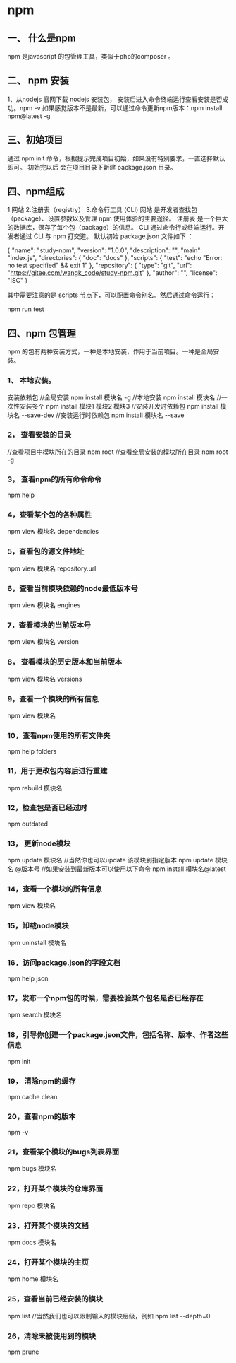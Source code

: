# npm

## 一、 什么是npm
npm 是javascript 的包管理工具，类似于php的composer 。

## 二、 npm 安装
1、从nodejs 官网下载 nodejs 安装包， 安装后进入命令终端运行查看安装是否成功。npm -v 如果感觉版本不是最新，可以通过命令更新npm版本：npm install npm@latest -g

## 三、初始项目
通过 npm init 命令，根据提示完成项目初始，如果没有特别要求，一直选择默认即可。 初始完以后 会在项目目录下新建 package.json 目录。

## 四、npm组成
1.网站
2.注册表（registry）
3.命令行工具 (CLI)
网站 是开发者查找包（package）、设置参数以及管理 npm 使用体验的主要途径。
注册表 是一个巨大的数据库，保存了每个包（package）的信息。
CLI 通过命令行或终端运行。开发者通过 CLI 与 npm 打交道。
默认初始 package.json 文件如下 ：

{
  "name": "study-npm",
  "version": "1.0.0",
  "description": "",
  "main": "index.js",
  "directories": {
    "doc": "docs"
  },
  "scripts": {
    "test": "echo \"Error: no test specified\" && exit 1"
  },
  "repository": {
    "type": "git",
    "url": "https://gitee.com/wangk_code/study-npm.git"
  },
  "author": "",
  "license": "ISC"
}

其中需要注意的是 scripts 节点下，可以配置命令别名。然后通过命令运行：

 npm run test 
 
## 四、npm 包管理
npm 的包有两种安装方式，一种是本地安装，作用于当前项目。一种是全局安装。

### 1、 本地安装。
安装依赖包
//全局安装
npm install 模块名 -g
//本地安装
npm install 模块名
//一次性安装多个
npm install 模块1 模块2 模块3 
//安装开发时依赖包
npm install 模块名 --save-dev
//安装运行时依赖包
npm install 模块名 --save
### 2， 查看安装的目录
//查看项目中模块所在的目录
npm root
//查看全局安装的模块所在目录
npm root -g
### 3， 查看npm的所有命令命令
npm help
### 4，查看某个包的各种属性
npm view 模块名 dependencies
### 5，查看包的源文件地址
npm view 模块名 repository.url
### 6，查看当前模块依赖的node最低版本号
npm view 模块名 engines
### 7，查看模块的当前版本号
npm view 模块名 version
### 8， 查看模块的历史版本和当前版本
npm view 模块名 versions
### 9，查看一个模块的所有信息
npm view 模块名
### 10，查看npm使用的所有文件夹
npm help folders
### 11，用于更改包内容后进行重建
npm rebuild 模块名
### 12，检查包是否已经过时
npm outdated
### 13， 更新node模块
npm update 模块名
//当然你也可以update 该模块到指定版本
npm update 模块名 @版本号
//如果安装到最新版本可以使用以下命令
npm install 模块名@latest 
### 14，查看一个模块的所有信息
npm view 模块名
### 15，卸载node模块
npm uninstall 模块名
### 16，访问package.json的字段文档
npm help json
### 17，发布一个npm包的时候，需要检验某个包名是否已经存在
npm search 模块名
### 18，引导你创建一个package.json文件，包括名称、版本、作者这些信息
npm init
### 19， 清除npm的缓存
npm cache clean
### 20，查看npm的版本
npm -v
### 21，查看某个模块的bugs列表界面
npm bugs 模块名
### 22，打开某个模块的仓库界面
npm repo 模块名
### 23，打开某个模块的文档
npm docs 模块名
### 24，打开某个模块的主页
npm home 模块名
### 25，查看当前已经安装的模块
npm list
//当然我们也可以限制输入的模块层级，例如
npm list --depth=0
### 26，清除未被使用到的模块
npm prune
